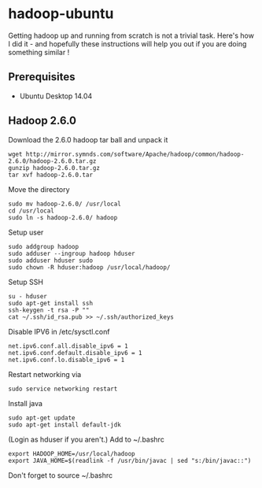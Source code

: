 # hadoop-ubuntu

Getting hadoop up and running from scratch is not a trivial task.  Here's how I did it - and hopefully these instructions will help you out if you are doing something similar !

## Prerequisites

* Ubuntu Desktop 14.04

## Hadoop 2.6.0

Download the 2.6.0 hadoop tar ball and unpack it

```
wget http://mirror.symnds.com/software/Apache/hadoop/common/hadoop-2.6.0/hadoop-2.6.0.tar.gz
gunzip hadoop-2.6.0.tar.gz
tar xvf hadoop-2.6.0.tar
```

Move the directory

```
sudo mv hadoop-2.6.0/ /usr/local
cd /usr/local
sudo ln -s hadoop-2.6.0/ hadoop
```

Setup user

```
sudo addgroup hadoop
sudo adduser --ingroup hadoop hduser
sudo adduser hduser sudo
sudo chown -R hduser:hadoop /usr/local/hadoop/
```

Setup SSH

```
su - hduser
sudo apt-get install ssh
ssh-keygen -t rsa -P ""
cat ~/.ssh/id_rsa.pub >> ~/.ssh/authorized_keys
```

Disable IPV6 in /etc/sysctl.conf 
```
net.ipv6.conf.all.disable_ipv6 = 1
net.ipv6.conf.default.disable_ipv6 = 1
net.ipv6.conf.lo.disable_ipv6 = 1
```
Restart networking via
```
sudo service networking restart 
```
Install java
```
sudo apt-get update
sudo apt-get install default-jdk
```
(Login as hduser if you aren't.)  Add to ~/.bashrc
```
export HADOOP_HOME=/usr/local/hadoop
export JAVA_HOME=$(readlink -f /usr/bin/javac | sed "s:/bin/javac::")
```
Don't forget to source ~/.bashrc
